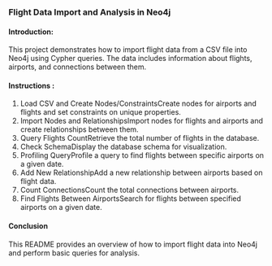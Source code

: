 ### Flight Data Import and Analysis in Neo4j
#### Introduction: 
This project demonstrates how to import flight data from a CSV file into Neo4j using Cypher queries. The data includes information about flights, airports, and connections between them.


#### Instructions :
1. Load CSV and Create Nodes/ConstraintsCreate nodes for airports and flights and set constraints on unique properties.
2. Import Nodes and RelationshipsImport nodes for flights and airports and create relationships between them.
3. Query Flights CountRetrieve the total number of flights in the database.
4. Check SchemaDisplay the database schema for visualization.
5. Profiling QueryProfile a query to find flights between specific airports on a given date.
6. Add New RelationshipAdd a new relationship between airports based on flight data.
7. Count ConnectionsCount the total connections between airports.
8. Find Flights Between AirportsSearch for flights between specified airports on a given date.

#### Conclusion
This README provides an overview of how to import flight data into Neo4j and perform basic queries for analysis.
